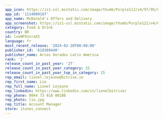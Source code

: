 ```yaml
---
app_icon: https://is1-ssl.mzstatic.com/image/thumb/Purple112/v4/97/95/83/97958358-ab5c-c12e-c2f6-473c0ad11e8f/AppIcon-0-0-1x_U007emarketing-0-4-0-512MB-85-220.png/1024x1024bb.png
app_id: '1114009187'
app_name: McDonald's Offers and Delivery
app_screenshot: https://is1-ssl.mzstatic.com/image/thumb/Purple122/v4/6c/ca/c7/6ccac7ae-61cf-9af8-25ee-fadb599f1d0d/5c582321-43ba-4df9-ac8d-f535fa988055_iOS66_ING_01.png/1242x2688bb.png
category: Food & Drink
country: BR
id: lxoNPXnzraXI
language: fr
most_recent_release: '2024-02-20T00:00:00'
publisher_id: '610309440'
publisher_name: Arcos Dorados Latin America
rank: '2'
release_count_in_past_year: '27'
release_count_in_past_year_category: 25
release_count_in_past_year_top_in_category: 25
rep_email: lionel.lejeune@bitrise.io
rep_first_name: Lio
rep_full_name: Lionel Lejeune
rep_linkedin: https://www.linkedin.com/in/lionelbitrise/
rep_phone: 0044 73 918 00286
rep_photo: lio.jpg
rep_title: Account Manager
store: itunes_connect
---
```

